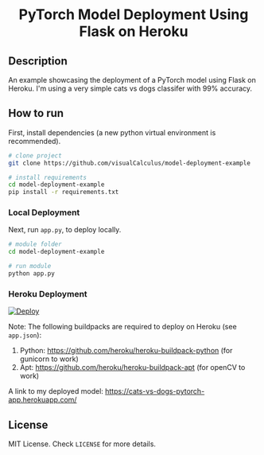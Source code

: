 <div align="center">    

# PyTorch Model Deployment Using Flask on Heroku

</div>
 
## Description
An example showcasing the deployment of a PyTorch model using Flask on Heroku. I'm using a very simple cats vs dogs classifer with 99% accuracy.

## How to run   
First, install dependencies (a new python virtual environment is recommended).   
```bash
# clone project   
git clone https://github.com/visualCalculus/model-deployment-example

# install requirements   
cd model-deployment-example
pip install -r requirements.txt
 ```   
### Local Deployment
Next, run `app.py`, to deploy locally.  
 ```bash
# module folder
cd model-deployment-example

# run module
python app.py
```

### Heroku Deployment

[![Deploy](https://www.herokucdn.com/deploy/button.svg)](https://heroku.com/deploy?template=https://github.com/visualCalculus/model-deployment-example)

Note: The following buildpacks are required to deploy on Heroku (see ```app.json```):

1. Python: https://github.com/heroku/heroku-buildpack-python (for gunicorn to work)
2. Apt: https://github.com/heroku/heroku-buildpack-apt (for openCV to work)

A link to my deployed model: https://cats-vs-dogs-pytorch-app.herokuapp.com/

## License

MIT License. Check ```LICENSE``` for more details.   


